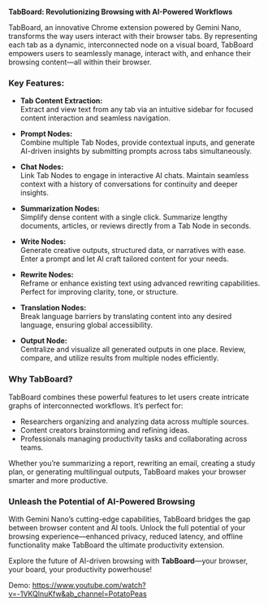 **TabBoard: Revolutionizing Browsing with AI-Powered Workflows**

TabBoard, an innovative Chrome extension powered by Gemini Nano, transforms the way users interact with their browser tabs. By representing each tab as a dynamic, interconnected node on a visual board, TabBoard empowers users to seamlessly manage, interact with, and enhance their browsing content—all within their browser.

### **Key Features:**

- **Tab Content Extraction:**  
  Extract and view text from any tab via an intuitive sidebar for focused content interaction and seamless navigation.

- **Prompt Nodes:**  
  Combine multiple Tab Nodes, provide contextual inputs, and generate AI-driven insights by submitting prompts across tabs simultaneously.

- **Chat Nodes:**  
  Link Tab Nodes to engage in interactive AI chats. Maintain seamless context with a history of conversations for continuity and deeper insights.

- **Summarization Nodes:**  
  Simplify dense content with a single click. Summarize lengthy documents, articles, or reviews directly from a Tab Node in seconds.

- **Write Nodes:**  
  Generate creative outputs, structured data, or narratives with ease. Enter a prompt and let AI craft tailored content for your needs.

- **Rewrite Nodes:**  
  Reframe or enhance existing text using advanced rewriting capabilities. Perfect for improving clarity, tone, or structure.

- **Translation Nodes:**  
  Break language barriers by translating content into any desired language, ensuring global accessibility.

- **Output Node:**  
  Centralize and visualize all generated outputs in one place. Review, compare, and utilize results from multiple nodes efficiently.

### **Why TabBoard?**

TabBoard combines these powerful features to let users create intricate graphs of interconnected workflows. It’s perfect for:  
- Researchers organizing and analyzing data across multiple sources.  
- Content creators brainstorming and refining ideas.  
- Professionals managing productivity tasks and collaborating across teams.  

Whether you’re summarizing a report, rewriting an email, creating a study plan, or generating multilingual outputs, TabBoard makes your browser smarter and more productive.

### **Unleash the Potential of AI-Powered Browsing**

With Gemini Nano’s cutting-edge capabilities, TabBoard bridges the gap between browser content and AI tools. Unlock the full potential of your browsing experience—enhanced privacy, reduced latency, and offline functionality make TabBoard the ultimate productivity extension.  

Explore the future of AI-driven browsing with **TabBoard**—your browser, your board, your productivity powerhouse!

Demo:
https://www.youtube.com/watch?v=-1VKQlnuKfw&ab_channel=PotatoPeas

